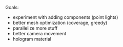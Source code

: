 Goals:
- experiment with adding components (point lights)
- better mesh optimization (coverage, greedy)
- parallelize more stuff
- better camera movement
- hologram material
